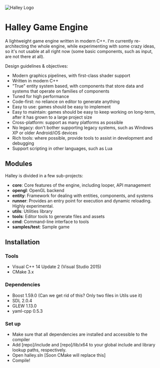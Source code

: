 ![Halley Logo](http://higherorderfun.com/stuff/halley/halley2.png)

# Halley Game Engine
A lightweight game engine written in modern C++. I'm currently re-architecting the whole engine, while experimenting with some crazy ideas, so it's not usable at all right now (some basic components, such as input, are not there at all).

Design guidelines & objectives:
* Modern graphics pipelines, with first-class shader support
* Written in modern C++
* "True" entity system based, with components that store data and systems that operate on families of components
* Tuned for high performance
* Code-first: no reliance on editor to generate anything
* Easy to use: games should be easy to implement
* Easy to maintain: games should be easy to keep working on long-term, after it has grown to a large project size
* Cross-platform: support as many platforms as possible
* No legacy: don't bother supporting legacy systems, such as Windows XP or older Android/iOS devices
* Rich tools: where possible, provide tools to assist in development and debugging
* Support scripting in other languages, such as Lua

## Modules
Halley is divided in a few sub-projects:
* **core**: Core features of the engine, including looper, API management
* **opengl**: OpenGL backend
* **entity**: Framework for dealing with entities, components, and systems
* **runner**: Provides an entry point for execution and dynamic reloading. Highly experimental.
* **utils**: Utilities library
* **tools**: Editor tools to generate files and assets
* **cmd**: Command-line interface to tools
* **samples/test**: Sample game

## Installation

### Tools
* Visual C++ 14 Update 2 (Visual Studio 2015)
* CMake 3.x

### Dependencies
* Boost 1.59.0 (Can we get rid of this? Only two files in Utils use it)
* SDL 2.0.4
* GLEW 1.13.0
* yaml-cpp 0.5.3

### Set up
* Make sure that all dependencies are installed and accessible to the compiler
* Add [repo]/include and [repo]/lib/x64 to your global include and library lookup paths, respectively.
* Open halley.sln [Soon CMake will replace this]
* Compile!
